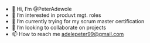 - 👋 Hi, I’m @PeterAdewole
- 👀 I’m interested in produvt mgt. roles
- 🌱 I’m currently trying for my scrum master certification
- 💞️ I’m looking to collaborate on projects
- 📫 How to reach me adelepeter99@gmail.com

<!---
PeterAdewole/PeterAdewole is a ✨ special ✨ repository because its `README.md` (this file) appears on your GitHub profile.
You can click the Preview link to take a look at your changes.
--->
